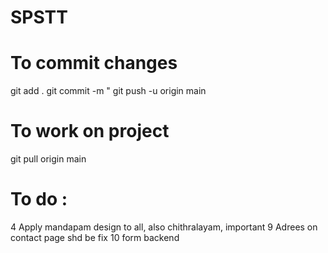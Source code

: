 # SPSTT

# To commit changes
git add .
git commit -m "<Commit message>
git push -u origin main

# To work on project
git pull origin main

# To do : 

4 Apply mandapam design to all, also chithralayam, important
9 Adrees on contact page shd be fix
10 form backend
